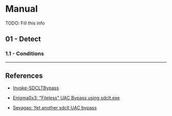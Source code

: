 # Manual

TODO: Fill this info

## 01 - Detect

### 1.1 - Conditions

---
## References

- [Invoke-SDCLTBypass](https://github.com/enigma0x3/Misc-PowerShell-Stuff/blob/master/Invoke-SDCLTBypass.ps1)

- [Enigma0x3: "Fileless" UAC Bypass using sdclt.exe](https://enigma0x3.net/2017/03/17/fileless-uac-bypass-using-sdclt-exe/)

- [Sevagas: Yet another sdclt UAC bypass](https://blog.sevagas.com/?Yet-another-sdclt-UAC-bypass)